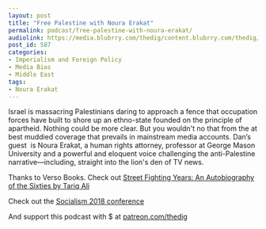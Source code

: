 ```yaml
---
layout: post
title: "Free Palestine with Noura Erakat"
permalink: podcast/free-palestine-with-noura-erakat/
audiolink: https://media.blubrry.com/thedig/content.blubrry.com/thedig/The_Dig_-_EP_113_-_Erakat.mp3
post_id: 587
categories: 
- Imperialism and Foreign Policy
- Media Bias
- Middle East
tags: 
- Noura Erakat
---
```


Israel is massacring Palestinians daring to approach a fence that occupation forces have built to shore up an ethno-state founded on the principle of apartheid. Nothing could be more clear. But you wouldn't no that from the at best muddied coverage that prevails in mainstream media accounts. Dan’s guest  is Noura Erakat, a human rights attorney, professor at George Mason University and a powerful and eloquent voice challenging the anti-Palestine narrative—including, straight into the lion's den of TV news.

Thanks to Verso Books. Check out [Street Fighting Years: An Autobiography of the Sixties by Tariq Ali](https://www.versobooks.com/books/2666-street-fighting-years)

Check out the [Socialism 2018 conference](https://www.socialismconference.org)

And support this podcast with $ at [patreon.com/thedig](http://www.patreon.com/TheDig) 